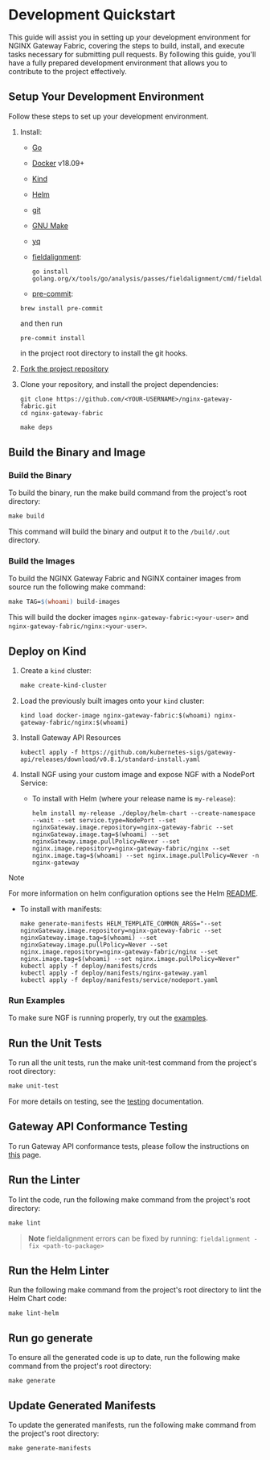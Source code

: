 # Development Quickstart

This guide will assist you in setting up your development environment for NGINX Gateway Fabric, covering the steps
to build, install, and execute tasks necessary for submitting pull requests. By following this guide, you'll have a
fully prepared development environment that allows you to contribute to the project effectively.

## Setup Your Development Environment

Follow these steps to set up your development environment.

1. Install:
    - [Go](https://golang.org/doc/install)
    - [Docker](https://docs.docker.com/get-docker/) v18.09+
    - [Kind](https://kind.sigs.k8s.io/docs/user/quick-start/)
    - [Helm](https://helm.sh/docs/intro/quickstart/#install-helm)
    - [git](https://git-scm.com/)
    - [GNU Make](https://www.gnu.org/software/software.html)
    - [yq](https://github.com/mikefarah/yq/#install)
    - [fieldalignment](https://pkg.go.dev/golang.org/x/tools/go/analysis/passes/fieldalignment):

      ```shell
      go install golang.org/x/tools/go/analysis/passes/fieldalignment/cmd/fieldalignment@latest
      ```

    - [pre-commit](https://pre-commit.com/#install):

     ```shell
     brew install pre-commit
     ```

     and then run

     ```shell
     pre-commit install
     ```

     in the project root directory to install the git hooks.

2. [Fork the project repository](https://github.com/nginxinc/nginx-gateway-fabric/fork)
3. Clone your repository, and install the project dependencies:

   ```shell
   git clone https://github.com/<YOUR-USERNAME>/nginx-gateway-fabric.git
   cd nginx-gateway-fabric
   ```

   ```makefile
   make deps
   ```

## Build the Binary and Image

### Build the Binary

To build the binary, run the make build command from the project's root directory:

```makefile
make build
```

This command will build the binary and output it to the `/build/.out` directory.

### Build the Images

To build the NGINX Gateway Fabric and NGINX container images from source run the following make command:

```makefile
make TAG=$(whoami) build-images
```

This will build the docker images `nginx-gateway-fabric:<your-user>` and `nginx-gateway-fabric/nginx:<your-user>`.

## Deploy on Kind

1. Create a `kind` cluster:

   ```makefile
   make create-kind-cluster
   ```

2. Load the previously built images onto your `kind` cluster:

   ```shell
   kind load docker-image nginx-gateway-fabric:$(whoami) nginx-gateway-fabric/nginx:$(whoami)
   ```

3. Install Gateway API Resources

   ```shell
   kubectl apply -f https://github.com/kubernetes-sigs/gateway-api/releases/download/v0.8.1/standard-install.yaml
   ```

4. Install NGF using your custom image and expose NGF with a NodePort Service:

   - To install with Helm (where your release name is `my-release`):

      ```shell
      helm install my-release ./deploy/helm-chart --create-namespace --wait --set service.type=NodePort --set nginxGateway.image.repository=nginx-gateway-fabric --set nginxGateway.image.tag=$(whoami) --set nginxGateway.image.pullPolicy=Never --set nginx.image.repository=nginx-gateway-fabric/nginx --set nginx.image.tag=$(whoami) --set nginx.image.pullPolicy=Never -n nginx-gateway
      ```

> [!NOTE]
> For more information on helm configuration options see the Helm [README](/deploy/helm-chart/README.md).

   - To install with manifests:

      ```shell
      make generate-manifests HELM_TEMPLATE_COMMON_ARGS="--set nginxGateway.image.repository=nginx-gateway-fabric --set nginxGateway.image.tag=$(whoami) --set nginxGateway.image.pullPolicy=Never --set nginx.image.repository=nginx-gateway-fabric/nginx --set nginx.image.tag=$(whoami) --set nginx.image.pullPolicy=Never"
      kubectl apply -f deploy/manifests/crds
      kubectl apply -f deploy/manifests/nginx-gateway.yaml
      kubectl apply -f deploy/manifests/service/nodeport.yaml
      ```

### Run Examples

To make sure NGF is running properly, try out the [examples](/examples).

## Run the Unit Tests

To run all the unit tests, run the make unit-test command from the project's root directory:

```makefile
make unit-test
```

For more details on testing, see the [testing](/docs/developer/testing.md) documentation.

## Gateway API Conformance Testing

To run Gateway API conformance tests, please follow the instructions on [this](/conformance/README.md) page.

## Run the Linter

To lint the code, run the following make command from the project's root directory:

```makefile
make lint
```

> **Note**
> fieldalignment errors can be fixed by running: `fieldalignment -fix <path-to-package>`

## Run the Helm Linter

Run the following make command from the project's root directory to lint the Helm Chart code:

```shell
make lint-helm
```

## Run go generate

To ensure all the generated code is up to date, run the following make command from the project's root directory:

```shell
make generate
```

## Update Generated Manifests

To update the generated manifests, run the following make command from the project's root directory:

```shell
make generate-manifests
```

